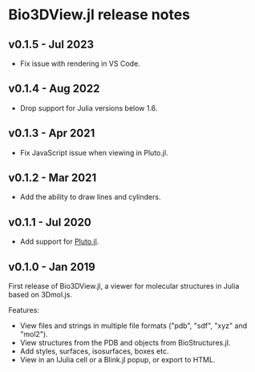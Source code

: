 # Bio3DView.jl release notes

## v0.1.5 - Jul 2023

- Fix issue with rendering in VS Code.

## v0.1.4 - Aug 2022

- Drop support for Julia versions below 1.6.

## v0.1.3 - Apr 2021

- Fix JavaScript issue when viewing in Pluto.jl.

## v0.1.2 - Mar 2021

- Add the ability to draw lines and cylinders.

## v0.1.1 - Jul 2020

- Add support for [Pluto.jl](https://github.com/fonsp/Pluto.jl).

## v0.1.0 - Jan 2019

First release of Bio3DView.jl, a viewer for molecular structures in Julia based on 3Dmol.js.

Features:
- View files and strings in multiple file formats ("pdb", "sdf", "xyz" and "mol2").
- View structures from the PDB and objects from BioStructures.jl.
- Add styles, surfaces, isosurfaces, boxes etc.
- View in an IJulia cell or a Blink.jl popup, or export to HTML.
